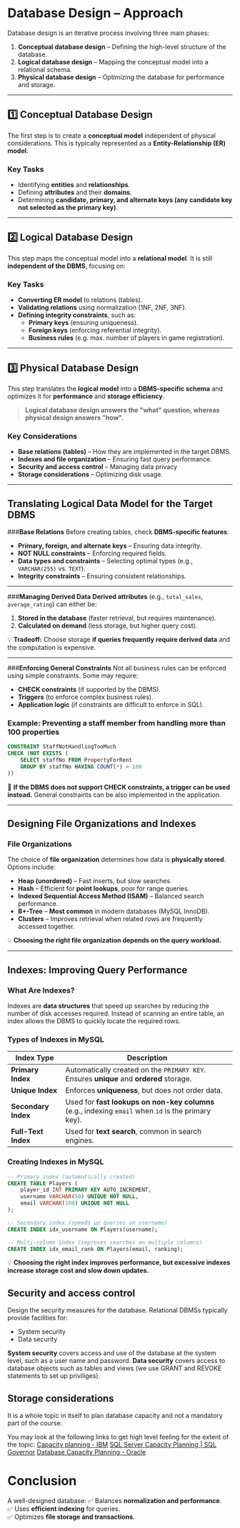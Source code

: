 # **Database Design – Approach**

Database design is an iterative process involving three main phases:
1. **Conceptual database design** – Defining the high-level structure of the database.
2. **Logical database design** – Mapping the conceptual model into a relational schema.
3. **Physical database design** – Optimizing the database for performance and storage.

---

## **1️⃣ Conceptual Database Design**
The first step is to create a **conceptual model** independent of physical considerations. This is typically represented as a **Entity-Relationship (ER) model**.

### **Key Tasks**
- Identifying **entities** and **relationships**.
- Defining **attributes** and their **domains**.
- Determining **candidate, primary, and alternate keys (any candidate key not selected as the primary key)**.

---

## **2️⃣ Logical Database Design**
This step maps the conceptual model into a **relational model**. It is still **independent of the DBMS**, focusing on:

### **Key Tasks**
- **Converting ER model** to relations (tables).
- **Validating relations** using normalization (1NF, 2NF, 3NF).
- **Defining integrity constraints**, such as:
  - **Primary keys** (ensuring uniqueness).
  - **Foreign keys** (enforcing referential integrity).
  - **Business rules** (e.g. max. number of players in game registration).

---

## **3️⃣ Physical Database Design**
This step translates the **logical model** into a **DBMS-specific schema** and optimizes it for **performance** and **storage efficiency**.  
> **Logical database design answers the "what" question, whereas physical design answers "how".**

### **Key Considerations**
- **Base relations (tables)** – How they are implemented in the target DBMS.
- **Indexes and file organization** – Ensuring fast query performance.
- **Security and access control** – Managing data privacy
- **Storage considerations** – Optimizing disk usage.

---

## **Translating Logical Data Model for the Target DBMS**
###**Base Relations**
Before creating tables, check **DBMS-specific features**:
- **Primary, foreign, and alternate keys** – Ensuring data integrity.
- **NOT NULL constraints** – Enforcing required fields.
- **Data types and constraints** – Selecting optimal types (e.g., `VARCHAR(255)` vs. `TEXT`).
- **Integrity constraints** – Ensuring consistent relationships.

---

###**Managing Derived Data**
**Derived attributes** (e.g., `total_sales`, `average_rating`) can either be:
1. **Stored in the database** (faster retrieval, but requires maintenance).
2. **Calculated on demand** (less storage, but higher query cost).

💡 **Tradeoff:** Choose storage **if queries frequently require derived data** and the computation is expensive.

---

###**Enforcing General Constraints**
Not all business rules can be enforced using simple constraints. Some may require:
- **CHECK constraints** (if supported by the DBMS).
- **Triggers** (to enforce complex business rules).
- **Application logic** (if constraints are difficult to enforce in SQL).

### **Example: Preventing a staff member from handling more than 100 properties**
```sql
CONSTRAINT StaffNotHandlingTooMuch
CHECK (NOT EXISTS (
    SELECT staffNo FROM PropertyForRent 
    GROUP BY staffNo HAVING COUNT(*) > 100
))
```
📌 **If the DBMS does not support CHECK constraints, a trigger can be used instead.** General constraints can be also implemented in the application. 

---

## **Designing File Organizations and Indexes**
### **File Organizations**
The choice of **file organization** determines how data is **physically stored**. Options include:
- **Heap (unordered)** – Fast inserts, but slow searches.
- **Hash** – Efficient for **point lookups**, poor for range queries.
- **Indexed Sequential Access Method (ISAM)** – Balanced search performance.
- **B+-Tree** – **Most common** in modern databases (MySQL InnoDB).
- **Clusters** – Improves retrieval when related rows are frequently accessed together.

💡 **Choosing the right file organization depends on the query workload.**

---

## **Indexes: Improving Query Performance**
### **What Are Indexes?**
Indexes are **data structures** that speed up searches by reducing the number of disk accesses required. Instead of scanning an entire table, an index allows the DBMS to quickly locate the required rows.

### **Types of Indexes in MySQL**
| **Index Type** | **Description** |
|--------------|----------------|
| **Primary Index** | Automatically created on the `PRIMARY KEY`. Ensures **unique** and **ordered** storage. |
| **Unique Index** | Enforces **uniqueness**, but does not order data. |
| **Secondary Index** | Used for **fast lookups on non-key columns** (e.g., indexing `email` when `id` is the primary key). |
| **Full-Text Index** | Used for **text search**, common in search engines. |

### **Creating Indexes in MySQL**
```sql
-- Primary index (automatically created)
CREATE TABLE Players (
    player_id INT PRIMARY KEY AUTO_INCREMENT,
    username VARCHAR(50) UNIQUE NOT NULL,
    email VARCHAR(100) UNIQUE NOT NULL
);

-- Secondary index (speeds up queries on username)
CREATE INDEX idx_username ON Players(username);

-- Multi-column index (improves searches on multiple columns)
CREATE INDEX idx_email_rank ON Players(email, ranking);
```

💡 **Choosing the right index improves performance, but excessive indexes increase storage cost and slow down updates.**


## **Security and access control** 
Design the security measures for the database. Relational DBMSs typically provide facilities for:
- System security
- Data security

**System security** covers access and use of the database at the system level, such as a user name and password. 
**Data security** covers access to database objects such as tables and views (we use GRANT and REVOKE statements to set up priviliges).


## **Storage considerations**
It is a whole topic in itself to plan database capacity and not a mandatory part of the course. 

You may look at the following links to get high level feeling for the extent of the topic:
[Capacity planning - IBM](https://www.ibm.com/docs/en/storage-protect/8.1.25?topic=server-capacity-planning)
[SQL Server Capacity Planning | SQL Governor](https://www.sqlgovernor.com/en/sql-server-capacity-planning)
[Database Capacity Planning - Oracle](https://docs.oracle.com/en-us/iaas/operations-insights/doc/database-capacity-planning.html)


# **Conclusion**
A well-designed database:
✅ Balances **normalization and performance**.  
✅ Uses **efficient indexing** for queries.  
✅ Optimizes **file storage and transactions**.  
